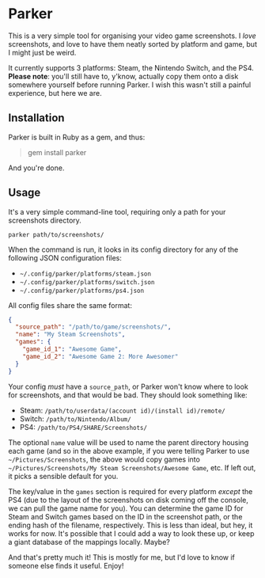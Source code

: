 # Parker

This is a very simple tool for organising your video game screenshots. I _love_ screenshots, and love to have them neatly sorted by platform and game, but I might just be weird.

It currently supports 3 platforms: Steam, the Nintendo Switch, and the PS4. **Please note**: you'll still have to, y'know, actually copy them onto a disk somewhere yourself before running Parker. I wish this wasn't still a painful experience, but here we are.

## Installation

Parker is built in Ruby as a gem, and thus:

> gem install parker

And you're done.

## Usage

It's a very simple command-line tool, requiring only a path for your screenshots directory.

`parker path/to/screenshots/`

When the command is run, it looks in its config directory for any of the following JSON configuration files:

- `~/.config/parker/platforms/steam.json`
- `~/.config/parker/platforms/switch.json`
- `~/.config/parker/platforms/ps4.json`

All config files share the same format:

```json
{
  "source_path": "/path/to/game/screenshots/",
  "name": "My Steam Screenshots",
  "games": {
    "game_id_1": "Awesome Game",
    "game_id_2": "Awesome Game 2: More Awesomer"
  }
}
```

Your config _must_ have a `source_path`, or Parker won't know where to look for screenshots, and that would be bad. They should look something like:

- Steam: `/path/to/userdata/(account id)/(install id)/remote/`
- Switch: `/path/to/Nintendo/Album/`
- PS4: `/path/to/PS4/SHARE/Screenshots/` 

The optional `name` value will be used to name the parent directory housing each game (and so in the above example, if you were telling Parker to use `~/Pictures/Screenshots`, the above would copy games into `~/Pictures/Screenshots/My Steam Screenshots/Awesome Game`, etc. If left out, it picks a sensible default for you.

The key/value in the `games` section is required for every platform _except_ the PS4 (due to the layout of the screenshots on disk coming off the console, we can pull the game name for you). You can determine the game ID for Steam and Switch games based on the ID in the screenshot path, or the ending hash of the filename, respectively. This is less than ideal, but hey, it works for now. It's possible that I could add a way to look these up, or keep a giant database of the mappings locally. Maybe?

And that's pretty much it! This is mostly for me, but I'd love to know if someone else finds it useful. Enjoy!

